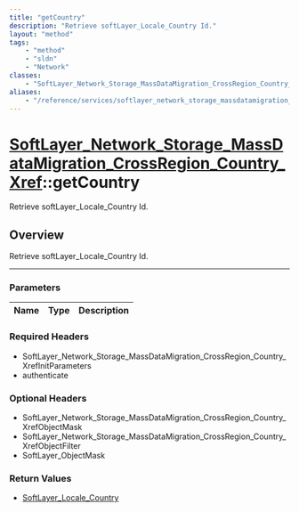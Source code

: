 ```yaml
---
title: "getCountry"
description: "Retrieve softLayer_Locale_Country Id."
layout: "method"
tags:
    - "method"
    - "sldn"
    - "Network"
classes:
    - "SoftLayer_Network_Storage_MassDataMigration_CrossRegion_Country_Xref"
aliases:
    - "/reference/services/softlayer_network_storage_massdatamigration_crossregion_country_xref/getCountry"
---
```

# [SoftLayer_Network_Storage_MassDataMigration_CrossRegion_Country_Xref](/reference/services/SoftLayer_Network_Storage_MassDataMigration_CrossRegion_Country_Xref)::getCountry

Retrieve softLayer_Locale_Country Id.


## Overview 
Retrieve softLayer_Locale_Country Id.

-----

### Parameters 
|Name | Type | Description |
| --- | --- | --- |


### Required Headers
* SoftLayer_Network_Storage_MassDataMigration_CrossRegion_Country_XrefInitParameters
* authenticate


### Optional Headers
* SoftLayer_Network_Storage_MassDataMigration_CrossRegion_Country_XrefObjectMask
* SoftLayer_Network_Storage_MassDataMigration_CrossRegion_Country_XrefObjectFilter
* SoftLayer_ObjectMask

### Return Values
* <a href='/reference/datatypes/SoftLayer_Locale_Country'>SoftLayer_Locale_Country </a>




